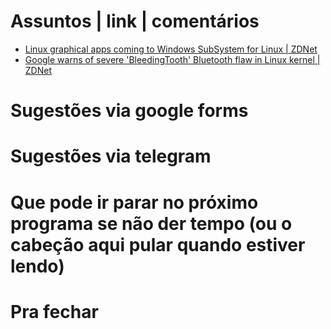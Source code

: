 Assuntos | link | comentários
=============================
* [Linux graphical apps coming to Windows SubSystem for Linux | ZDNet](https://www.zdnet.com/article/linux-graphical-apps-coming-to-windows-subsystem-for-linux/)
* [Google warns of severe 'BleedingTooth' Bluetooth flaw in Linux kernel | ZDNet](https://www.zdnet.com/article/google-warns-of-severe-bleedingtooth-bluetooth-flaw-in-linux-kernel/?ftag=COS-05-10aaa0g&taid=5f88839b897c2d000124eac7&utm_campaign=trueAnthem%3A+Trending+Content&utm_medium=trueAnthem&utm_source=twitter)

Sugestões via google forms
==========================

Sugestões via telegram
======================

Que pode ir parar no próximo programa se não der tempo (ou o cabeção aqui pular quando estiver lendo)
=====================================================================================================

Pra fechar
==========



